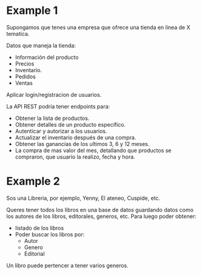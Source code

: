 # Example 1

Supongamos que tenes una empresa que ofrece una tienda en línea de X tematica. 

Datos que maneja la tienda: 
- Información del producto
- Precios
- Inventario.
- Pedidos
- Ventas

Aplicar login/registracion de usuarios.

La API REST podría tener endpoints para:

- Obtener la lista de productos.
- Obtener detalles de un producto específico.
- Autenticar y autorizar a los usuarios.
- Actualizar el inventario después de una compra.
- Obtener las ganancias de los ultimos 3, 6 y 12 meses.
- La compra de mas valor del mes, detallando que productos se compraron, que usuario la realizo, fecha y hora.


# Example 2

Sos una Libreria, por ejemplo, Yenny, El ateneo, Cuspide, etc.

Queres tener todos los libros en una base de datos guardando datos como los autores de los libros, editorales, generos, etc.
Para luego poder obtener: 
- listado de los libros
- Poder buscar los libros por:
    - Autor
    - Genero
    - Editorial

Un libro puede pertencer a tener varios generos.
